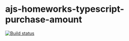 # ajs-homeworks-typescript-purchase-amount
[![Build status](https://ci.appveyor.com/api/projects/status/8fbnms4286fo013u?svg=true)](https://ci.appveyor.com/project/a-naraikin/ajs-homeworks-typescript-purchase-amount)